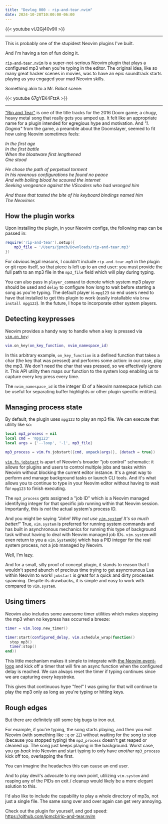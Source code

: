 ```yaml
---
title: "Devlog 000 - rip-and-tear.nvim"
date: 2024-10-28T10:00:00-06:00
---
```


{{< youtube vU2Gj40v9II >}}

---

This is probably one of the stupidest Neovim plugins I've built.

And I'm having a ton of fun doing it.

[`rip-and-tear.nvim`](https://github.com/jpmcb/rip-and-tear.nvim) is a super-not-serious Neovim plugin that plays a configured mp3 when you're typing in the editor. The original idea, like so many great hacker scenes in movies, was to have an epic soundtrack starts playing as you engaged your mad Neovim skills.

Something akin to a Mr. Robot scene:

{{< youtube 67gYEK4FtzA >}}

---

["Rip and Tear"](https://www.youtube.com/watch?v=vyA1z2A-lhU&pp=ygUMcmlwIGFuZCB0ZWFy) is one of the title tracks for the 2016 Doom game; a chugy, heavy metal song that really gets you amped up. It felt like an appropriate name for a plugin intended for egregious hype and motivation. And _"I. Dogma"_ from the game, a preamble about the Doomslayer, seemed to fit how using Neovim sometimes feels:

_In the first age_\
_In the first battle_\
_When the bloatware first lengthened_\
_One stood_
 
_He chose the path of perpetual torment_\
_In his ravenous configurations he found no peace_\
_And with boiling blood he scoured the internet_\
_Seeking vengeance against the VScoders who had wronged him_
 
_And those that tasted the bite of his keyboard bindings named him_\
_The Neovimer._

## How the plugin works

Upon installing the plugin, in your Neovim configs, the following map can be passed in:

```lua
require('rip-and-tear').setup({
    mp3_file = '/Users/jpmcb/Downloads/rip-and-tear.mp3'
})
```

For obvious legal reasons, I couldn't include `rip-and-tear.mp3` in the plugin or git repo itself, so that piece is left up to an end user: you must provide the full path to an mp3 file in the `mp3_file` field which will play during typing.

You can also pass in `player_command` to denote which system mp3 player should be used and `delay` to configure how long to wait before starting a song as you're typing. The default player is `mpg123` so end users need to have that installed to get this plugin to work (easily installable via `brew install mpg123`). In the future, I hope to incorporate other system players.

## Detecting keypresses

Neovim provides a handy way to handle when a key is pressed via [`vim.on_key`](https://neovim.io/doc/user/lua.html#vim.on_key()):

```lua
vim.on_key(on_key_function, nvim_namespace_id)
```

In this arbitrary example, `on_key_function` is a defined function that takes a char (the key that was pressed) and performs some action: in our case, play the mp3. We don't need the char that was pressed, so we effectively ignore it. This API utility then maps our function to the system loop enabling us to capture every key press every time.

The `nvim_namespace_id` is the integer ID of a Neovim namespace (which can be useful for separating buffer highlights or other plugin specific entities).

## Managing process state 

By default, the plugin uses `mpg123` to play an mp3 file. We can execute that utility like so:

```lua
local mp3_process = nil
local cmd = 'mpg123'
local args = {'--loop', '-1', mp3_file}

mp3_process = vim.fn.jobstart({cmd, unpack(args)}, {detach = true})
```

[`vim.fn.jobstart`](https://neovim.io/doc/user/builtin.html#jobstart()) is apart of Neovim's broader "job control" schematic: it allows for plugins and users to control multiple jobs and tasks within Neovim without blocking the current editor instance. It's a great way to perform and manage background tasks or launch CLI tools. And it's what allows you to continue to type in your Neovim editor without having to wait for `mpg123` to finish executing.

The `mp3_process` gets assigned a "job ID" which is a Neovim managed identifying integer for that specific job running within that Neovim session. Importantly, this is _not_ the actual system's process ID.

And you might be saying _"John! Why not use [`vim.system`](https://neovim.io/doc/user/lua.html#vim.system())! It's so much better!"_ True, `vim.system` is preferred for running system commands and has built in asynchronous mechanics for running this type of background task without having to deal with Neovim managed job IDs. `vim.system` will even return to you a `vim.SystemObj` which has a PID integer for the real system process, not a job managed by Neovim.

Well, I'm lazy.

And for a small, silly proof of concept plugin, it stands to reason that I wouldn't spend abunch of precious time trying to get asyncrounous Lua within Neovim to work! `jobstart` is great for a quick and dirty processes spawning. Despite its drawbacks, it is simple and easy to work with compared to `vim.system`.

## Using timers

Neovim also includes some awesome timer utilities which makes stopping the mp3 when no keypress has occurred a breeze:

```lua
timer = vim.loop.new_timer()

timer:start(configured_delay, vim.schedule_wrap(function()
  stop_mp3()
  timer:stop()
end))
```

This little mechanism makes it simple to integrate with [the Neovim event-loop](https://neovim.io/doc/user/luvref.html#luv-event-loop) and kick off a timer that will fire an async function when the configured delay is reached. We can always reset the timer if typing continues since we are capturing every keystroke.

This gives that continuous hype "feel" I was going for that will continue to play the mp3 only as long as you're typing or hitting keys.

## Rough edges

But there are definitely still some big bugs to iron out.

For example, if you're typing, the song starts playing, and then you exit Neovim (with something like `:q` or `ZZ`) without waiting for the song to stop (because you stopped typing) the `mp3_process` doesn't get reaped or cleaned up. The song just keeps playing in the background. Worst case, you go _back_ into Neovim and start typing to only have _another_ `mp3_process` kick off too, overlapping the first.

You can imagine the headaches this can cause an end user.

And to play devil's advocate to my own point, utilizing `vim.system` and reaping any of the PIDs on exit / cleanup would likely be a more elegant solution to this.

I'd also like to include the capability to play a whole directory of mp3s, not just a single file. The same song over and over again can get very annoying.

Check out the plugin for yourself, and god speed: https://github.com/jpmcb/rip-and-tear.nvim
